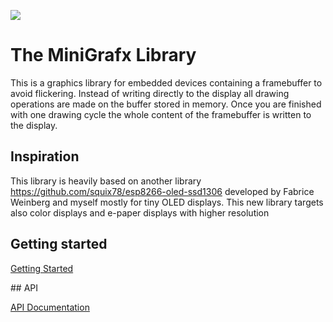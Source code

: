 ![](https://api.travis-ci.org/squix78/minigrafx.svg?branch=master)

# The MiniGrafx Library

This is a graphics library for embedded devices containing a framebuffer to avoid flickering. Instead of writing directly to the display all drawing operations are made on the buffer stored in memory. Once you are finished with one drawing cycle the whole content of the framebuffer is written to the display.

## Inspiration

This library is heavily based on another library https://github.com/squix78/esp8266-oled-ssd1306
developed by Fabrice Weinberg and myself mostly for tiny OLED displays. This new library targets also color displays and e-paper displays with higher resolution

## Getting started

[Getting Started](Introduction.md)

## API

[API Documentation](API.md)
